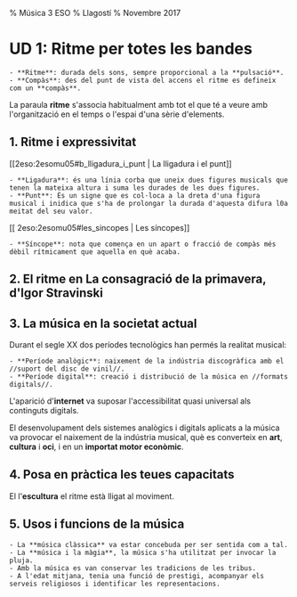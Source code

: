% Música 3 ESO
% Llagostí
% Novembre 2017

# UD 1: Ritme per totes les bandes

    - **Ritme**: durada dels sons, sempre proporcional a la **pulsació**.
    - **Compàs**: des del punt de vista del accens el ritme es defineix com un **compàs**.

La paraula **ritme** s'associa habitualment amb tot el que té a veure amb l'organització en el temps o l'espai d'una sèrie d'elements.

## 1. Ritme i expressivitat ##

[[2eso:2esomu05#b_lligadura_i_punt | La lligadura i el punt]]

    - **Ligadura**: és una línia corba que uneix dues figures musicals que tenen la mateixa altura i suma les durades de les dues figures.
    - **Punt**: És un signe que es col·loca a la dreta d'una figura musical i inidica que s'ha de prolongar la durada d'aquesta difura l0a meitat del seu valor.

[[ 2eso:2esomu05#les_sincopes | Les síncopes]]

    - **Síncope**: nota que comença en un apart o fracció de compàs més dèbil rítmicament que aquella en què acaba.

## 2. El ritme en La consagració de la primavera, d'Igor Stravinski

## 3. La música en la societat actual

Durant el segle XX dos períodes tecnològics han permés la realitat musical:

    - **Període analògic**: naixement de la indústria discogràfica amb el //suport del disc de vinil//.
    - **Període digital**: creació i distribució de la música en //formats digitals//.

L'aparició d'**internet** va suposar l'accessibilitat quasi universal als continguts digitals.

El desenvolupament dels sistemes analògics i digitals aplicats a la música va provocar el naixement de la indústria musical, què es converteix en **art**, **cultura** i **oci**, i en un **importat motor econòmic**.

## 4. Posa en pràctica les teues capacitats

El l'**escultura** el ritme està lligat al moviment.

## 5. Usos i funcions de la música

    - La **música clàssica** va estar concebuda per ser sentida com a tal.
    - La **música i la màgia**, la música s'ha utilitzat per invocar la pluja.
    - Amb la música es van conservar les tradicions de les tribus.
    - A l'edat mitjana, tenia una funció de prestigi, acompanyar els serveis religiosos i identificar les representacions.

